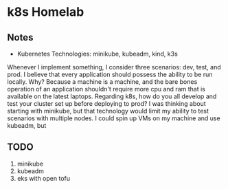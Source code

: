 # k8s Homelab

## Notes
- Kubernetes Technologies: minikube, kubeadm, kind, k3s

Whenever I implement something, I consider three scenarios: dev, test, and
prod. I believe that every application should possess the ability to be run
locally. Why? Because a machine is a machine, and the bare bones operation of
an application shouldn't require more cpu and ram that is available on the
latest laptops. Regarding k8s, how do you all develop and test your cluster set
up before deploying to prod? I was thinking about starting with minikube, but
that technology would limit my ability to test scenarios with multiple nodes. I
could spin up VMs on my machine and use kubeadm, but

## TODO
1. minikube 
2. kubeadm
3. eks with open tofu
